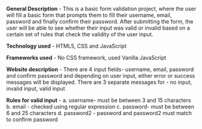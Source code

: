 **General Description** - This is a basic form validation project, where the user will fill a basic form that prompts them to fill their username, email, password and 
finally confirm their password. After submitting the form, the user will be able to see whether their input was valid or invalid based on a certain set of rules that 
check the validity of the user input. 

**Technology used** - HTML5, CSS and JavaScript

**Frameworks used** - No CSS framework, used Vanilla JavaScript

**Website description** - There are 4 input fields- username, email, password and confirm password and depending on user input, either error or success messages will be 
displayed. There are 3 separate messages for - no input, invalid input, valid input

**Rules for valid input** - 
a. username- must be between 3 and 15 characters
b. email - checked using regular expression
c. password- must be between 6 and 25 characters
d. password2 - password and password2 must match to confirm password 
